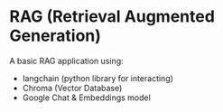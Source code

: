 # RAG (Retrieval Augmented Generation)
A basic RAG application using:
- langchain (python library for interacting)
- Chroma (Vector Database)
- Google Chat & Embeddings model